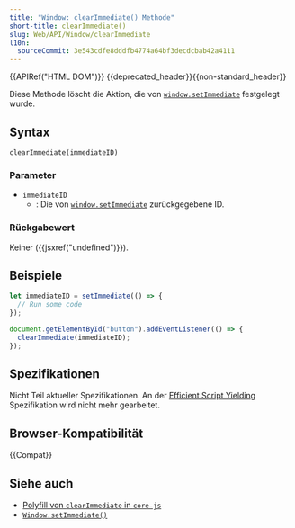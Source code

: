 ```yaml
---
title: "Window: clearImmediate() Methode"
short-title: clearImmediate()
slug: Web/API/Window/clearImmediate
l10n:
  sourceCommit: 3e543cdfe8dddfb4774a64bf3decdcbab42a4111
---
```


{{APIRef("HTML DOM")}} {{deprecated_header}}{{non-standard_header}}

Diese Methode löscht die Aktion, die von [`window.setImmediate`](/de/docs/Web/API/Window/setImmediate) festgelegt wurde.

## Syntax

```js-nolint
clearImmediate(immediateID)
```

### Parameter

- `immediateID`
  - : Die von [`window.setImmediate`](/de/docs/Web/API/Window/setImmediate) zurückgegebene ID.

### Rückgabewert

Keiner ({{jsxref("undefined")}}).

## Beispiele

```js
let immediateID = setImmediate(() => {
  // Run some code
});

document.getElementById("button").addEventListener(() => {
  clearImmediate(immediateID);
});
```

## Spezifikationen

Nicht Teil aktueller Spezifikationen.
An der [Efficient Script Yielding](https://w3c.github.io/setImmediate/#si-setImmediate) Spezifikation wird nicht mehr gearbeitet.

## Browser-Kompatibilität

{{Compat}}

## Siehe auch

- [Polyfill von `clearImmediate` in `core-js`](https://github.com/zloirock/core-js#setimmediate)
- [`Window.setImmediate()`](/de/docs/Web/API/Window/setImmediate)
